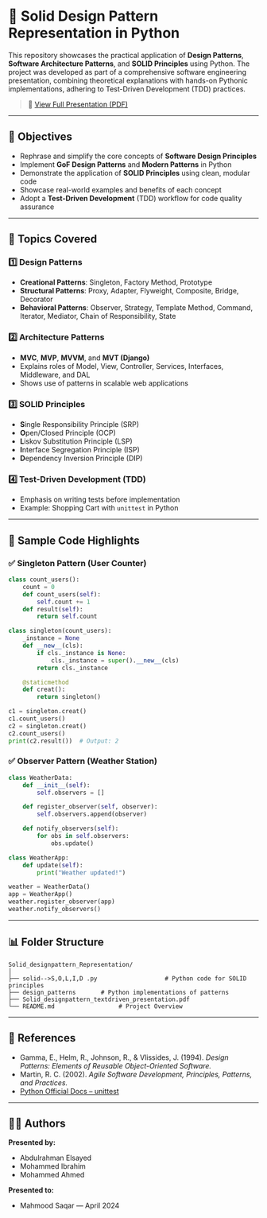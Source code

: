 # 🧱 Solid Design Pattern Representation in Python

This repository showcases the practical application of **Design Patterns**, **Software Architecture Patterns**, and **SOLID Principles** using Python. The project was developed as part of a comprehensive software engineering presentation, combining theoretical explanations with hands-on Pythonic implementations, adhering to Test-Driven Development (TDD) practices.

> 📄 [View Full Presentation (PDF)](./Solid_designpattern_textdriven_presentation.pdf)

---

## 📌 Objectives

- Rephrase and simplify the core concepts of **Software Design Principles**
- Implement **GoF Design Patterns** and **Modern Patterns** in Python
- Demonstrate the application of **SOLID Principles** using clean, modular code
- Showcase real-world examples and benefits of each concept
- Adopt a **Test-Driven Development** (TDD) workflow for code quality assurance

---

## 🧠 Topics Covered

### 1️⃣ **Design Patterns**
- **Creational Patterns**: Singleton, Factory Method, Prototype
- **Structural Patterns**: Proxy, Adapter, Flyweight, Composite, Bridge, Decorator
- **Behavioral Patterns**: Observer, Strategy, Template Method, Command, Iterator, Mediator, Chain of Responsibility, State

### 2️⃣ **Architecture Patterns**
- **MVC**, **MVP**, **MVVM**, and **MVT (Django)**
- Explains roles of Model, View, Controller, Services, Interfaces, Middleware, and DAL
- Shows use of patterns in scalable web applications

### 3️⃣ **SOLID Principles**
- **S**ingle Responsibility Principle (SRP)
- **O**pen/Closed Principle (OCP)
- **L**iskov Substitution Principle (LSP)
- **I**nterface Segregation Principle (ISP)
- **D**ependency Inversion Principle (DIP)

### 4️⃣ **Test-Driven Development (TDD)**
- Emphasis on writing tests before implementation
- Example: Shopping Cart with `unittest` in Python

---

## 🧪 Sample Code Highlights

### ✅ Singleton Pattern (User Counter)
```python
class count_users():
    count = 0
    def count_users(self):
        self.count += 1
    def result(self):
        return self.count

class singleton(count_users):
    _instance = None
    def __new__(cls):
        if cls._instance is None:
            cls._instance = super().__new__(cls)
        return cls._instance

    @staticmethod
    def creat():
        return singleton()

c1 = singleton.creat()
c1.count_users()
c2 = singleton.creat()
c2.count_users()
print(c2.result())  # Output: 2
```

### ✅ Observer Pattern (Weather Station)
```python
class WeatherData:
    def __init__(self):
        self.observers = []

    def register_observer(self, observer):
        self.observers.append(observer)

    def notify_observers(self):
        for obs in self.observers:
            obs.update()

class WeatherApp:
    def update(self):
        print("Weather updated!")

weather = WeatherData()
app = WeatherApp()
weather.register_observer(app)
weather.notify_observers()
```

---

## 📊 Folder Structure

```
Solid_designpattern_Representation/
│
├── solid-->S,O,L,I,D .py                   # Python code for SOLID principles
├── design_patterns       # Python implementations of patterns
├── Solid_designpattern_textdriven_presentation.pdf
└── README.md                  # Project Overview
```

---

## 📘 References

- Gamma, E., Helm, R., Johnson, R., & Vlissides, J. (1994). *Design Patterns: Elements of Reusable Object-Oriented Software.*
- Martin, R. C. (2002). *Agile Software Development, Principles, Patterns, and Practices.*
- [Python Official Docs – unittest](https://docs.python.org/3/library/unittest.html)

---

## 🧑‍💻 Authors

**Presented by:**
- Abdulrahman Elsayed
- Mohammed Ibrahim
- Mohammed Ahmed

**Presented to:**
- Mahmood Saqar — April 2024
